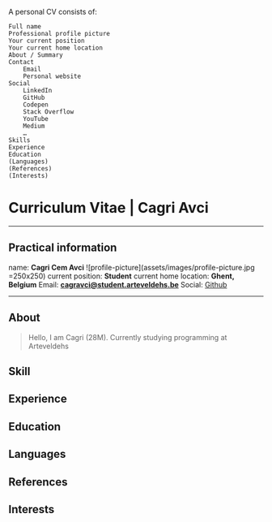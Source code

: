
A personal CV consists of: 

    Full name
    Professional profile picture
    Your current position
    Your current home location
    About / Summary
    Contact
        Email
        Personal website
    Social
        LinkedIn
        GitHub
        Codepen
        Stack Overflow
        YouTube
        Medium
        …
    Skills
    Experience
    Education
    (Languages)
    (References)
    (Interests)

# Curriculum Vitae | Cagri Avci

---

## Practical information

name: **Cagri Cem Avci** 
![profile-picture](assets/images/profile-picture.jpg =250x250) 
current position: **Student** 
current home location: **Ghent, Belgium** 
Email: **<cagravci@student.arteveldehs.be>** 
Social: [Github](https://github.com/pgm-cagravci) 

---

## About
> Hello, I am Cagri (28M). Currently studying programming at Arteveldehs

## Skill

## Experience

## Education

## Languages

## References

## Interests
